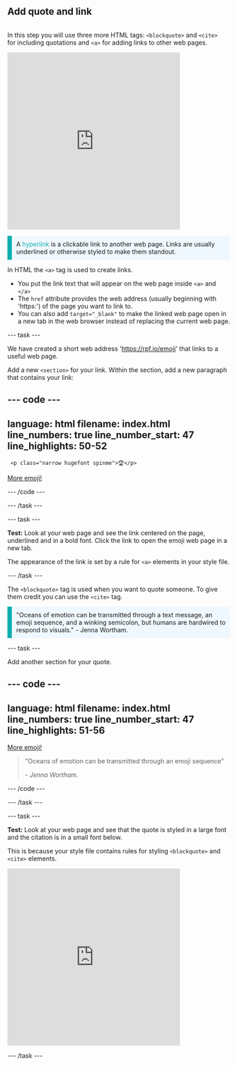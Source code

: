 ## Add quote and link

<div style="display: flex; flex-wrap: wrap">
<div style="flex-basis: 200px; flex-grow: 1; margin-right: 15px;">

In this step you will use three more HTML tags: `<blockquote>` and `<cite>` for including quotations and `<a>` for adding links to other web pages. 

</div>
<div>
<iframe src="https://trinket.io/embed/html/4603f442a9?outputOnly=true" width="390" height="400" frameborder="0" marginwidth="0" marginheight="0" allowfullscreen></iframe>
</div>
</div>

<p style="border-left: solid; border-width:10px; border-color: #0faeb0; background-color: aliceblue; padding: 10px;">
A <span style="color: #0faeb0">hyperlink</span> is a clickable link to another web page. Links are usually underlined or otherwise styled to make them standout. 
</p>

In HTML the `<a>` tag is used to create links. 

+ You put the link text that will appear on the web page inside `<a>` and `</a>` 
+ The `href` attribute provides the web address (usually beginning with 'https:') of the page you want to link to. 
+ You can also add `target="_blank"` to make the linked web page open in a new tab in the web browser instead of replacing the current web page.  

--- task ---

We have created a short web address 'https://rpf.io/emoji' that links to a useful web page. 

Add a new `<section>` for your link. Within the section, add a new paragraph that contains your link:

--- code ---
---
language: html
filename: index.html
line_numbers: true
line_number_start: 47
line_highlights: 50-52
---
     <p class="narrow hugefont spinme">🏆</p>         
  </section>

  <section>
     <p class="xcenter"><a href="https://rpf.io/emoji" target="_blank">More emoji!</a></p>
  </section>

--- /code ---

--- /task ---

--- task ---

**Test:** Look at your web page and see the link centered on the page, underlined and in a bold font. Click the link to open the emoji web page in a new tab. 

The appearance of the link is set by a rule for `<a>` elements in your style file. 

--- /task ---

The `<blockquote>` tag is used when you want to quote someone. To give them credit you can use the `<cite>` tag.

<p style="border-left: solid; border-width:10px; border-color: #0faeb0; background-color: aliceblue; padding: 10px;">
"Oceans of emotion can be transmitted through a text message, an emoji sequence, and a winking semicolon, but humans are hardwired to respond to visuals." - Jenna Wortham.
</p>

--- task ---

Add another section for your quote.  

--- code ---
---
language: html
filename: index.html
line_numbers: true
line_number_start: 47
line_highlights: 51-56
---
  <section>
     <p class="xcenter"><a href="https://rpf.io/emoji" target="_blank">More emoji!</a></p>
  </section>

  <section>
       <blockquote>
           <p>"Oceans of emotion can be transmitted through an emoji sequence"</p>
           <cite>- Jenna Wortham.</cite>
       </blockquote>
  </section>

--- /code ---

--- /task ---


--- task ---

**Test:** Look at your web page and see that the quote is styled in a large font and the citation is in a small font below. 

This is because your style file contains rules for styling `<blockquote>` and `<cite>` elements. 

<div>
<iframe src="https://trinket.io/embed/html/4603f442a9?outputOnly=true" width="390" height="400" frameborder="0" marginwidth="0" marginheight="0" allowfullscreen></iframe>
</div>

--- /task ---



